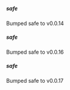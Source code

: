 
##### safe
Bumped safe to v0.0.14

##### safe
Bumped safe to v0.0.16

##### safe
Bumped safe to v0.0.17
